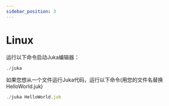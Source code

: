 ```yaml
---
sidebar_position: 3
---
```


# Linux

运行以下命令启动Juka编辑器：

```jsx
./juka
```

如果您想从一个文件运行Juka代码，运行以下命令(用您的文件名替换HelloWorld.juk)

```jsx
./juka HelloWorld.juk
```
